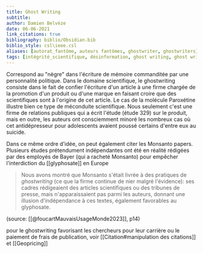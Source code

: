 ```yaml
---
title: Ghost Writing
subtitle:
author: Damien Belvèze
date: 06-06-2021
link_citations: true
bibliography: biblio/Obsidian.bib
biblio_style: csl\ieee.csl
aliases: [autorat_fantôme, auteurs fantômes, ghostwriter, ghostwriters]
tags: [intégrité_scientifique, désinformation, ghost writing, ghost writer, ghost writers]
---
```


Correspond au "nègre" dans l'écriture de mémoire commanditée par une personnalité politique. 
Dans le domaine scientifique, le ghostwriting consiste dans le fait de confier l'écriture d'un article à une firme chargée de la promotion d'un produit ou d'une marque en faisant croire que des scientifiques sont à l'origine de cet article. 
Le cas de la molécule Paroxétine illustre bien ce type de méconduite scientifique. Nous seulement c'est une firme de relations publiques qui a écrit l'étude (étude 329) sur le produit, mais en outre, les auteurs ont consciemment minoré les nombreux cas où cet antidépresseur pour adolescents avaient poussé certains d'entre eux au suicide.

Dans ce même ordre d'idée, on peut également citer les Monsanto papers. Plusieurs études prétendument indépendantes ont été en réalité rédigées par des employés de Bayer (qui a racheté Monsanto) pour empêcher l'interdiction du [[glyphosate]] en Europe

> Nous avons montré que Monsanto s'était livrée à des pratiques de *ghostwriting* (ce que la firme continue de nier malgré l'évidence): ses cadres rédigeaient des articles scientifiques ou des tribunes de presse, mais n'apparaissaient pas parmi les auteurs, donnant une illusion d'indépendance à ces textes, également favorables au glyphosate. 

(source: [[@foucartMauvaisUsageMonde2023]], p14)

pour le ghostwriting favorisant les chercheurs pour leur carrière ou le paiement de frais de publication, voir [[Citation#manipulation des citations]] et [[Geopricing]]


